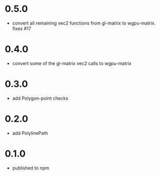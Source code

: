 # 0.5.0
* convert all remaining vec2 functions from gl-matrix to wgpu-matrix. fixes #17


# 0.4.0
* convert some of the gl-matrix vec2 calls to wgpu-matrix


# 0.3.0
* add Polygon-point checks


# 0.2.0
* add PolylinePath


# 0.1.0
* published to npm
